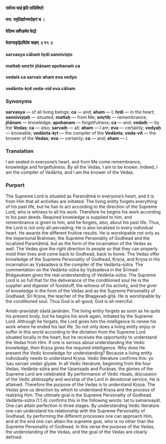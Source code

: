 #### सर्वस्य चाहं हृदि सन्निविष्टो
#### मत्त: स्मृतिर्ज्ञानमपोहनं च ।
#### वेदैश्च सर्वैरहमेव वेद्यो
#### वेदान्तकृद्वेदविदेव चाहम् ॥ १५ ॥

#### sarvasya cāhaṁ hṛdi sanniviṣṭo
#### mattaḥ smṛtir jñānam apohanaṁ ca
#### vedaiś ca sarvair aham eva vedyo
#### vedānta-kṛd veda-vid eva cāham

### Synonyms

**sarvasya** — of all living beings; **ca** — and; **aham** — I; **hṛdi** — in the heart; **sanniviṣṭaḥ** — situated; **mattaḥ** — from Me; **smṛtiḥ** — remembrance; **jñānam** — knowledge; **apohanam** — forgetfulness; **ca** — and; **vedaiḥ** — by the **Vedas**; **ca** — also; **sarvaiḥ** — all; **aham** — I am; **eva** — certainly; **vedyaḥ** — knowable; **vedānta**-**kṛt** — the compiler of the **Vedānta**; **veda**-**vit** — the knower of the **Vedas**; **eva** — certainly; **ca** — and; **aham** — I.

### Translation

I am seated in everyone’s heart, and from Me come remembrance, knowledge and forgetfulness. By all the Vedas, I am to be known. Indeed, I am the compiler of Vedānta, and I am the knower of the Vedas.

### Purport

The Supreme Lord is situated as Paramātmā in everyone’s heart, and it is from Him that all activities are initiated. The living entity forgets everything of his past life, but he has to act according to the direction of the Supreme Lord, who is witness to all his work. Therefore he begins his work according to his past deeds. Required knowledge is supplied to him, and remembrance is given to him, and he forgets, also, about his past life. Thus, the Lord is not only all-pervading; He is also localized in every individual heart. He awards the different fruitive results. He is worshipable not only as the impersonal Brahman, the Supreme Personality of Godhead and the localized Paramātmā, but as the form of the incarnation of the Vedas as well. The Vedas give the right direction to people so that they can properly mold their lives and come back to Godhead, back to home. The Vedas offer knowledge of the Supreme Personality of Godhead, Kṛṣṇa, and Kṛṣṇa in His incarnation as Vyāsadeva is the compiler of the Vedānta-sūtra. The commentation on the Vedānta-sūtra by Vyāsadeva in the Śrīmad-Bhāgavatam gives the real understanding of Vedānta-sūtra. The Supreme Lord is so full that for the deliverance of the conditioned soul He is the supplier and digester of foodstuff, the witness of his activity, and the giver of knowledge in the form of the Vedas and as the Supreme Personality of Godhead, Śrī Kṛṣṇa, the teacher of the Bhagavad-gītā. He is worshipable by the conditioned soul. Thus God is all-good; God is all-merciful.

Antaḥ-praviṣṭaḥ śāstā janānām. The living entity forgets as soon as he quits his present body, but he begins his work again, initiated by the Supreme Lord. Although he forgets, the Lord gives him the intelligence to renew his work where he ended his last life. So not only does a living entity enjoy or suffer in this world according to the dictation from the Supreme Lord situated locally in the heart, but he receives the opportunity to understand the Vedas from Him. If one is serious about understanding the Vedic knowledge, then Kṛṣṇa gives the required intelligence. Why does He present the Vedic knowledge for understanding? Because a living entity individually needs to understand Kṛṣṇa. Vedic literature confirms this: yo ’sau sarvair vedair gīyate. In all Vedic literature, beginning from the four Vedas, Vedānta-sūtra and the Upaniṣads and Purāṇas, the glories of the Supreme Lord are celebrated. By performance of Vedic rituals, discussion of the Vedic philosophy and worship of the Lord in devotional service, He is attained. Therefore the purpose of the Vedas is to understand Kṛṣṇa. The Vedas give us direction by which to understand Kṛṣṇa and the process of realizing Him. The ultimate goal is the Supreme Personality of Godhead. Vedānta-sūtra (1.1.4) confirms this in the following words: tat tu samanvayāt. One can attain perfection in three stages. By understanding Vedic literature one can understand his relationship with the Supreme Personality of Godhead, by performing the different processes one can approach Him, and at the end one can attain the supreme goal, who is no other than the Supreme Personality of Godhead. In this verse the purpose of the Vedas, the understanding of the Vedas, and the goal of the Vedas are clearly defined.